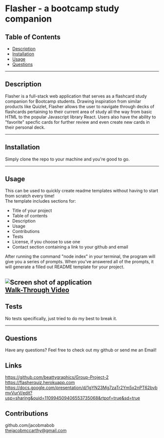 # Flasher - a bootcamp study companion 


## Table of Contents

- [Description](#description)
- [Installation](#installation)
- [Usage](#usage)
- [Questions](#questions)

---

## Description

Flasher is a full-stack web application that serves as a flashcard study companion for Bootcamp students. Drawing inspiration from similar products like Quizlet, Flasher allows the user to navigate through decks of flashcards pertaining to their current area of study all the way from basic HTML to the popular Javascript library React. Users also have the ability to "favorite" specfic cards for further review and even create new cards in their personal deck.

---

## Installation

Simply clone the repo to your machine and you're good to go. 

---

## Usage

This can be used to quickly create readme templates without having to start from scratch every time! <br>
The template includes sections for: <br>

- Title of your project
- Table of contents
- Description 
- Usage
- Contributions
- Tests
- License, if you choose to use one
- Contact section containing a link to your github and email<br>

After running the command "node index" in your terminal, the program will give you a series of prompts. When you've answered all of the prompts, it will generate a filled out README template for your project.  

![Screen shot of application](images/readme-gen-1.png)
<br>
[Walk-Through Video](https://watch.screencastify.com/v/OiOAM8EMM4nbOdmvWQiw)
---

## Tests

No tests specifically, just tried to do my best to break it.

---

## Questions
Have any questions? Feel free to check out my github or send me an Email!

## Links
https://github.com/beattygraphics/Group-Project-2
https://flasherquiz.herokuapp.com
https://docs.google.com/presentation/d/1gYN23Mg7zaTr2Ym5x2nPT62bvbmvVurV/edit?usp=sharing&ouid=110994509406553735068&rtpof=true&sd=true


## Contributions

github.com/jacobmabob <br>
thejacobmccarthy@gmail.com